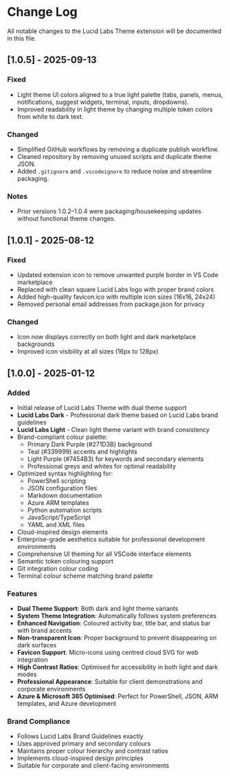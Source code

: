 # Change Log

All notable changes to the Lucid Labs Theme extension will be documented in this file.

## [1.0.5] - 2025-09-13

### Fixed

- Light theme UI colors aligned to a true light palette (tabs, panels, menus, notifications, suggest widgets, terminal, inputs, dropdowns).
- Improved readability in light theme by changing multiple token colors from white to dark text.

### Changed

- Simplified GitHub workflows by removing a duplicate publish workflow.
- Cleaned repository by removing unused scripts and duplicate theme JSON.
- Added `.gitignore` and `.vscodeignore` to reduce noise and streamline packaging.

### Notes

- Prior versions 1.0.2–1.0.4 were packaging/housekeeping updates without functional theme changes.

## [1.0.1] - 2025-08-12

### Fixed

- Updated extension icon to remove unwanted purple border in VS Code marketplace
- Replaced with clean square Lucid Labs logo with proper brand colors
- Added high-quality favicon.ico with multiple icon sizes (16x16, 24x24)
- Removed personal email addresses from package.json for privacy

### Changed

- Icon now displays correctly on both light and dark marketplace backgrounds
- Improved icon visibility at all sizes (16px to 128px)

## [1.0.0] - 2025-01-12

### Added

- Initial release of Lucid Labs Theme with dual theme support
- **Lucid Labs Dark** - Professional dark theme based on Lucid Labs brand guidelines
- **Lucid Labs Light** - Clean light theme variant with brand consistency
- Brand-compliant colour palette:
  - Primary Dark Purple (#271D3B) background
  - Teal (#339999) accents and highlights
  - Light Purple (#7454B3) for keywords and secondary elements
  - Professional greys and whites for optimal readability
- Optimized syntax highlighting for:
  - PowerShell scripting
  - JSON configuration files
  - Markdown documentation
  - Azure ARM templates
  - Python automation scripts
  - JavaScript/TypeScript
  - YAML and XML files
- Cloud-inspired design elements
- Enterprise-grade aesthetics suitable for professional development environments
- Comprehensive UI theming for all VSCode interface elements
- Semantic token colouring support
- Git integration colour coding
- Terminal colour scheme matching brand palette

### Features

- **Dual Theme Support**: Both dark and light theme variants
- **System Theme Integration**: Automatically follows system preferences
- **Enhanced Navigation**: Coloured activity bar, title bar, and status bar with brand accents
- **Non-transparent Icon**: Proper background to prevent disappearing on dark surfaces
- **Favicon Support**: Micro-icons using centred cloud SVG for web integration
- **High Contrast Ratios**: Optimised for accessibility in both light and dark modes
- **Professional Appearance**: Suitable for client demonstrations and corporate environments
- **Azure & Microsoft 365 Optimised**: Perfect for PowerShell, JSON, ARM templates, and Azure development

### Brand Compliance

- Follows Lucid Labs Brand Guidelines exactly
- Uses approved primary and secondary colours
- Maintains proper colour hierarchy and contrast ratios
- Implements cloud-inspired design principles
- Suitable for corporate and client-facing environments
